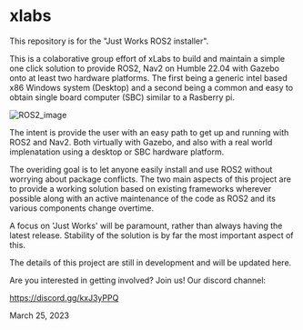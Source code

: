 # xlabs
This repository is for the "Just Works ROS2 installer".

This is a colaborative group effort of xLabs to build and maintain a simple one click solution to provide ROS2, Nav2 on Humble 22.04 with Gazebo onto at least two hardware platforms. The first being a generic intel based x86 Windows system (Desktop) and a second being a common and easy to obtain single board computer (SBC) similar to a Rasberry pi.




![ROS2_image](https://user-images.githubusercontent.com/26509380/227736380-63c35b07-51cb-4ea9-9668-b4d7087abd47.png)


The intent is provide the user with an easy path to get up and running with ROS2 and Nav2. Both virtually with Gazebo, and also with a real world implenatation using a desktop or SBC hardware platform.

The overiding goal is to let anyone easily install and use ROS2 without worrying about package conflicts. The two main aspects of this project are to provide a working solution based on existing frameworks wherever possible along with an active maintenance of the code as ROS2 and its various components change overtime.

A focus on 'Just Works' will be paramount, rather than always having the latest release. Stability of the solution is by far the most important aspect of this.

The details of this project are still in development and will be updated here.

Are you interested in getting involved? Join us! Our discord channel:

https://discord.gg/kxJ3yPPQ

March 25, 2023

